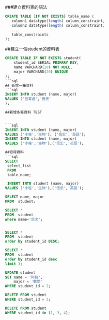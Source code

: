 ###建立資料表的語法

```sql
CREATE TABLE [IF NOT EXISTS] table_name (
   column1 datatype(length) column_constraint,
   column2 datatype(length) column_constraint,
   ...
   table_constraints
);

```
##建立一個student的資料表

```sql
CREATE TABLE IF NOT EXISTS student(
    student_id SERIAL PRIMARY KEY,
    name VARCHARD(20) NOT NULL,
    major VARCHARD(20) UNIQUE
);
```sql
## 新增一筆資料
```sql
INSERT INTO student (name, major)
VALUES ('呂育君','歷史'
);

##新增多筆資料 TEST


```sql
INSERT INTO student (name, major)
VALUES ('小柱','生物'), ('信忠','英語');
INSERT INTO student (name, major)
VALUES ('小柱','生物'),('信忠','英語');

##取得資料
```sql
SELECT
 select_list 
 FROM
 table_name;

 INSERT INTO student (name, major)
VALUES ('小柱','生物'),('信忠','英語');

SELECT name, major
FROM  student;

SELECT *
FROM  student
where name='信忠';


SELECT *
FROM  student
order by student_id DESC;

SELECT *
FROM  student
order by student_id desc
limit 3;

UPDATE student
SET name = '阿柱',
    major = '數學'
WHERE student_id = 2;

DELETE FROM student
WHERE student_id = 2;

DELETE FROM student
WHERE student_id in (1, 3, 4);